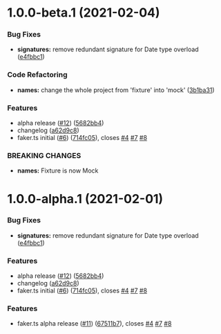 # 1.0.0-beta.1 (2021-02-04)


### Bug Fixes

* **signatures:** remove redundant signature for Date type overload ([e4fbbc1](https://github.com/omermorad/mock.ts/commit/e4fbbc18eb710bc181ef7a2d98490132cf4771df))


### Code Refactoring

* **names:** change the whole project from 'fixture' into 'mock' ([3b1ba31](https://github.com/omermorad/mock.ts/commit/3b1ba318fb09c9113ca462cb134b6b5345bdbd2f))


### Features

* alpha release ([#12](https://github.com/omermorad/mock.ts/issues/12)) ([5682bb4](https://github.com/omermorad/mock.ts/commit/5682bb4c21df4d546166c613f8ed7fff937dc3dc))
* changelog ([a62d9c8](https://github.com/omermorad/mock.ts/commit/a62d9c82b47c623a9b9d90b0630931488ee241d4))
* faker.ts initial ([#6](https://github.com/omermorad/mock.ts/issues/6)) ([714fc05](https://github.com/omermorad/mock.ts/commit/714fc05d1fdd93e1a709ebe183776dd28d0681bf)), closes [#4](https://github.com/omermorad/mock.ts/issues/4) [#7](https://github.com/omermorad/mock.ts/issues/7) [#8](https://github.com/omermorad/mock.ts/issues/8)


### BREAKING CHANGES

* **names:** Fixture is now Mock

# 1.0.0-alpha.1 (2021-02-01)


### Bug Fixes

* **signatures:** remove redundant signature for Date type overload ([e4fbbc1](https://github.com/omermorad/faker.ts/commit/e4fbbc18eb710bc181ef7a2d98490132cf4771df))


### Features

* alpha release ([#12](https://github.com/omermorad/faker.ts/issues/12)) ([5682bb4](https://github.com/omermorad/faker.ts/commit/5682bb4c21df4d546166c613f8ed7fff937dc3dc))
* changelog ([a62d9c8](https://github.com/omermorad/faker.ts/commit/a62d9c82b47c623a9b9d90b0630931488ee241d4))
* faker.ts initial ([#6](https://github.com/omermorad/faker.ts/issues/6)) ([714fc05](https://github.com/omermorad/faker.ts/commit/714fc05d1fdd93e1a709ebe183776dd28d0681bf)), closes [#4](https://github.com/omermorad/faker.ts/issues/4) [#7](https://github.com/omermorad/faker.ts/issues/7) [#8](https://github.com/omermorad/faker.ts/issues/8)

### Features

* faker.ts alpha release ([#11](https://github.com/omermorad/faker.ts/issues/11)) ([67511b7](https://github.com/omermorad/faker.ts/commit/67511b7bc7792e06ac54c752b0ac96ee5337fd35)), closes [#4](https://github.com/omermorad/faker.ts/issues/4) [#7](https://github.com/omermorad/faker.ts/issues/7) [#8](https://github.com/omermorad/faker.ts/issues/8)
